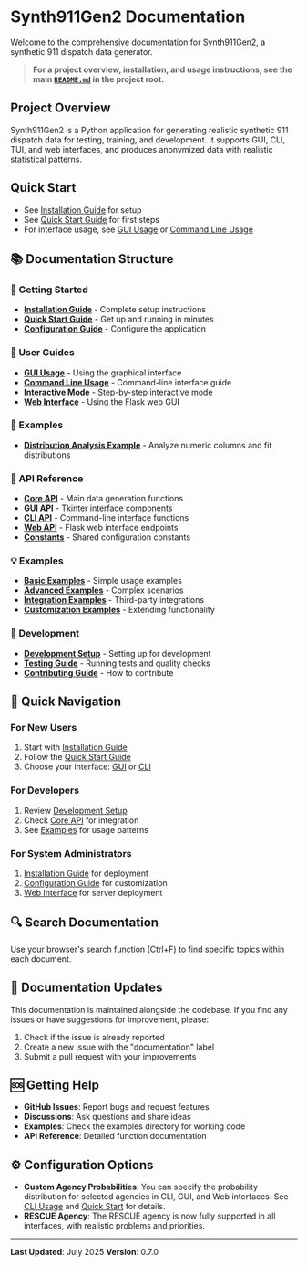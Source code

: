 # Synth911Gen2 Documentation

Welcome to the comprehensive documentation for Synth911Gen2, a synthetic 911 dispatch data generator.

> **For a project overview, installation, and usage instructions, see the main [`README.md`](../README.md) in the project root.**

## Project Overview

Synth911Gen2 is a Python application for generating realistic synthetic 911 dispatch data for testing, training, and development. It supports GUI, CLI, TUI, and web interfaces, and produces anonymized data with realistic statistical patterns.

## Quick Start

- See [Installation Guide](guides/installation.md) for setup
- See [Quick Start Guide](guides/quickstart.md) for first steps
- For interface usage, see [GUI Usage](guides/gui-usage.md) or [Command Line Usage](guides/cli-usage.md)

## 📚 Documentation Structure

### 🚀 Getting Started

- **[Installation Guide](guides/installation.md)** - Complete setup instructions
- **[Quick Start Guide](guides/quickstart.md)** - Get up and running in minutes
- **[Configuration Guide](guides/configuration.md)** - Configure the application

### 📖 User Guides

- **[GUI Usage](guides/gui-usage.md)** - Using the graphical interface
- **[Command Line Usage](guides/cli-usage.md)** - Command-line interface guide
- **[Interactive Mode](guides/interactive-mode.md)** - Step-by-step interactive mode
- **[Web Interface](guides/web-interface.md)** - Using the Flask web GUI

### 🧪 Examples

- **[Distribution Analysis Example](examples/distribution_analysis.md)** - Analyze numeric columns and fit distributions

### 🔧 API Reference

- **[Core API](api/core.md)** - Main data generation functions
- **[GUI API](api/gui.md)** - Tkinter interface components
- **[CLI API](api/cli.md)** - Command-line interface functions
- **[Web API](api/web.md)** - Flask web interface endpoints
- **[Constants](api/constants.md)** - Shared configuration constants

### 💡 Examples

- **[Basic Examples](examples/basic.md)** - Simple usage examples
- **[Advanced Examples](examples/advanced.md)** - Complex scenarios
- **[Integration Examples](examples/integration.md)** - Third-party integrations
- **[Customization Examples](examples/customization.md)** - Extending functionality

### 🧪 Development

- **[Development Setup](guides/development.md)** - Setting up for development
- **[Testing Guide](guides/testing.md)** - Running tests and quality checks
- **[Contributing Guide](guides/contributing.md)** - How to contribute

## 🎯 Quick Navigation

### For New Users

1. Start with [Installation Guide](guides/installation.md)
2. Follow the [Quick Start Guide](guides/quickstart.md)
3. Choose your interface: [GUI](guides/gui-usage.md) or [CLI](guides/cli-usage.md)

### For Developers

1. Review [Development Setup](guides/development.md)
2. Check [Core API](api/core.md) for integration
3. See [Examples](examples/) for usage patterns

### For System Administrators

1. [Installation Guide](guides/installation.md) for deployment
2. [Configuration Guide](guides/configuration.md) for customization
3. [Web Interface](guides/web-interface.md) for server deployment

## 🔍 Search Documentation

Use your browser's search function (Ctrl+F) to find specific topics within each document.

## 📝 Documentation Updates

This documentation is maintained alongside the codebase. If you find any issues or have suggestions for improvement, please:

1. Check if the issue is already reported
2. Create a new issue with the "documentation" label
3. Submit a pull request with your improvements

## 🆘 Getting Help

- **GitHub Issues**: Report bugs and request features
- **Discussions**: Ask questions and share ideas
- **Examples**: Check the examples directory for working code
- **API Reference**: Detailed function documentation

## ⚙️ Configuration Options

- **Custom Agency Probabilities**: You can specify the probability distribution for selected agencies in CLI, GUI, and Web interfaces. See [CLI Usage](guides/cli-usage.md) and [Quick Start](guides/quickstart.md) for details.
- **RESCUE Agency**: The RESCUE agency is now fully supported in all interfaces, with realistic problems and priorities.

---

**Last Updated**: July 2025
**Version**: 0.7.0
